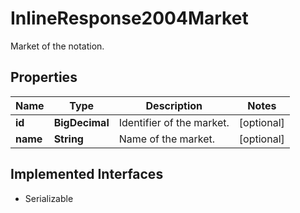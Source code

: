 

# InlineResponse2004Market

Market of the notation.

## Properties

Name | Type | Description | Notes
------------ | ------------- | ------------- | -------------
**id** | **BigDecimal** | Identifier of the market. |  [optional]
**name** | **String** | Name of the market. |  [optional]


## Implemented Interfaces

* Serializable


